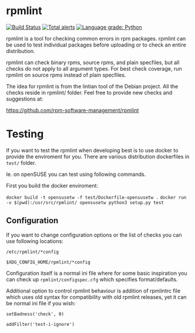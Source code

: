 # rpmlint

[![Build Status](https://travis-ci.org/rpm-software-management/rpmlint.svg)](https://travis-ci.org/rpm-software-management/rpmlint)
[![Total alerts](https://img.shields.io/lgtm/alerts/g/rpm-software-management/rpmlint.svg?logo=lgtm&logoWidth=18)](https://lgtm.com/projects/g/rpm-software-management/rpmlint/alerts/)
[![Language grade: Python](https://img.shields.io/lgtm/grade/python/g/rpm-software-management/rpmlint.svg?logo=lgtm&logoWidth=18)](https://lgtm.com/projects/g/rpm-software-management/rpmlint/context:python)

rpmlint is a tool for checking common errors in rpm packages.
rpmlint can be used to test individual packages before uploading or to check
an entire distribution.

rpmlint can check binary rpms, source rpms, and plain specfiles, but all
checks do not apply to all argument types.
For best check coverage, run rpmlint on source rpms instead of
plain specfiles.

The idea for rpmlint is from the lintian tool of the Debian project.
All the checks reside in rpmlint/ folder. Feel free to provide new
checks and suggestions at:

https://github.com/rpm-software-management/rpmlint

# Testing

If you want to test the rpmlint when developing best is to use docker
to provide the enviroment for you. There are various distribution
dockerfiles in `test/` folder.

Ie. on openSUSE you can test using following commands.

First you build the docker enviroment:

`docker build -t opensusetw -f test/Dockerfile-opensusetw .`
`docker run -v $(pwd):/usr/src/rpmlint/ opensusetw python3 setup.py test`

## Configuration

If you want to change configuration options or the list of checks you can
use following locations:

`/etc/rpmlint/*config`

`$XDG_CONFIG_HOME/rpmlint/*config`

Configuration itself is a normal ini file where for some basic inspiration
you can check up `rpmlint/configspec.cfg` which specifies format/defaults.

Additional option to control rpmlint behaviour is addition of rpmlintrc file
which uses old syntax for compatibility with old rpmlint releases, yet
it can be normal ini file if you wish:

`setBadness('check', 0)`

`addFilter('test-i-ignore')`
